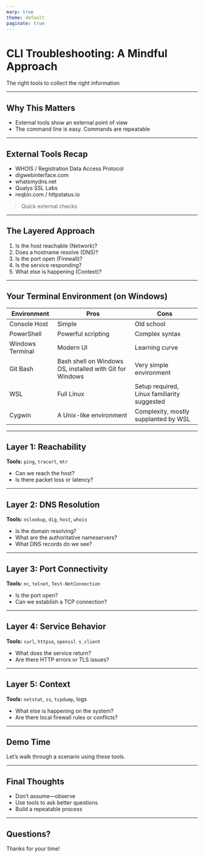 ```yaml
---
marp: true
theme: default
paginate: true
---
```


# CLI Troubleshooting: A Mindful Approach

The right tools to collect the right information

---

## Why This Matters

- External tools show an external point of view
- The command line is easy. Commands are repeatable

---

## External Tools Recap

- WHOIS / Registration Data Access Protocol
- digwebinterface.com
- whatsmydns.net
- Qualys SSL Labs
- reqbin.com / httpstatus.io

> Quick external checks

---

## The Layered Approach

1. Is the host reachable (Network)?
2. Does a hostname resolve (DNS)?
3. Is the port open (Firewall)?
4. Is the service responding?
5. What else is happening (Context)?

---
## Your Terminal Environment (on Windows)

| Environment | Pros | Cons |
|-------------|------|------|
| Console Host | Simple | Old school |
| PowerShell | Powerful scripting | Complex syntax |
| Windows Terminal | Modern UI | Learning curve |
| Git Bash | Bash shell on Windows OS, installed with Git for Windows | Very simple environment |
| WSL | Full Linux | Setup required, Linux familiarity suggested |
| Cygwin | A Unix-like environment | Complexity, mostly supplanted by WSL |

---

## Layer 1: Reachability

**Tools:** `ping`, `tracert`, `mtr`

- Can we reach the host?
- Is there packet loss or latency?

---

## Layer 2: DNS Resolution

**Tools:** `nslookup`, `dig`, `host`, `whois`

- Is the domain resolving?
- What are the authoritative nameservers?
- What DNS records do we see?

---

## Layer 3: Port Connectivity

**Tools:** `nc`, `telnet`, `Test-NetConnection`

- Is the port open?
- Can we establish a TCP connection?

---

## Layer 4: Service Behavior

**Tools:** `curl`, `httpie`, `openssl s_client`

- What does the service return?
- Are there HTTP errors or TLS issues?

---

## Layer 5: Context

**Tools:** `netstat`, `ss`, `tcpdump`, logs

- What else is happening on the system?
- Are there local firewall rules or conflicts?

---

## Demo Time

Let’s walk through a scenario using these tools.

---

## Final Thoughts

- Don’t assume—observe
- Use tools to ask better questions
- Build a repeatable process

---

## Questions?

Thanks for your time!
